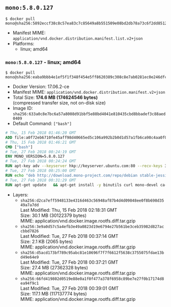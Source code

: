 ## `mono:5.8.0.127`

```console
$ docker pull mono@sha256:5892eccf38c8c57ea83c7c85649a8b551509e08bd2db78a73c6f2dd8512abff3
```

-	Manifest MIME: `application/vnd.docker.distribution.manifest.list.v2+json`
-	Platforms:
	-	linux; amd64

### `mono:5.8.0.127` - linux; amd64

```console
$ docker pull mono@sha256:eaba9bbb4e1ef5f1f348f454e5ff8620389c308c8e7ab0281ec0e246dfc9db04
```

-	Docker Version: 17.06.2-ce
-	Manifest MIME: `application/vnd.docker.distribution.manifest.v2+json`
-	Total Size: **174.6 MB (174624546 bytes)**  
	(compressed transfer size, not on-disk size)
-	Image ID: `sha256:633a0c8e7bc6a57a8008d91bbf5e88bd4041e810435cbd8bbadef3c88aed0409`
-	Default Command: `["bash"]`

```dockerfile
# Thu, 15 Feb 2018 01:46:20 GMT
ADD file:a0f72eb6710fe45aff98d40665ed5c106a992b2b0d1d57a1fb6ca98c4aa0f0a6 in / 
# Thu, 15 Feb 2018 01:46:21 GMT
CMD ["bash"]
# Tue, 27 Feb 2018 00:24:19 GMT
ENV MONO_VERSION=5.8.0.127
# Tue, 27 Feb 2018 00:24:24 GMT
RUN apt-key adv --keyserver hkp://keyserver.ubuntu.com:80 --recv-keys 3FA7E0328081BFF6A14DA29AA6A19B38D3D831EF
# Tue, 27 Feb 2018 00:25:00 GMT
RUN echo "deb http://download.mono-project.com/repo/debian stable-jessie/snapshots/$MONO_VERSION main" > /etc/apt/sources.list.d/mono-official-stable.list   && apt-get update   && apt-get install -y mono-runtime   && rm -rf /var/lib/apt/lists/* /tmp/*
# Tue, 27 Feb 2018 00:31:29 GMT
RUN apt-get update   && apt-get install -y binutils curl mono-devel ca-certificates-mono fsharp mono-vbnc nuget referenceassemblies-pcl   && rm -rf /var/lib/apt/lists/* /tmp/*
```

-	Layers:
	-	`sha256:d2ca7eff5948133e4316d463c56948af87b4d4d09848ee0f8b698d3549a7a7dd`  
		Last Modified: Thu, 15 Feb 2018 02:18:31 GMT  
		Size: 30.1 MB (30122379 bytes)  
		MIME: application/vnd.docker.image.rootfs.diff.tar.gzip
	-	`sha256:3e9a0d57c5a4efb3e49a0823d19e6794e27b561be3ceb35982d827accbbd7826`  
		Last Modified: Tue, 27 Feb 2018 00:37:14 GMT  
		Size: 2.1 KB (2065 bytes)  
		MIME: application/vnd.docker.image.rootfs.diff.tar.gzip
	-	`sha256:d5acd173bf789c95abc81e10696f7f7f6612f5638c3755075fdae13bd49e64e9`  
		Last Modified: Tue, 27 Feb 2018 00:37:21 GMT  
		Size: 27.4 MB (27362328 bytes)  
		MIME: application/vnd.docker.image.rootfs.diff.tar.gzip
	-	`sha256:66fd419802d0519e88e0a1f0f477a378f6958c89be7e27f0b17174d8ea94f9c1`  
		Last Modified: Tue, 27 Feb 2018 00:39:01 GMT  
		Size: 117.1 MB (117137774 bytes)  
		MIME: application/vnd.docker.image.rootfs.diff.tar.gzip

